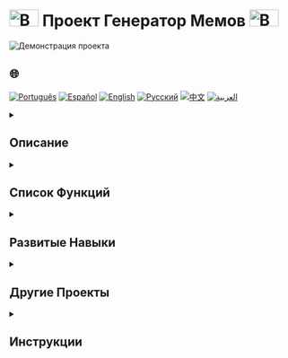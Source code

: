# <img src="https://cdn-icons-png.flaticon.com/128/5701/5701867.png" alt="Beginner Logo" width="52" height="30" /> Проект Генератор Мемов <img src="https://cdn-icons-png.flaticon.com/128/5701/5701867.png" alt="Beginner Logo" width="52" height="30" />

![Демонстрация проекта](./gifs/Memegenerator.gif)

## 🌐 
[![Português](https://img.shields.io/badge/Português-green)](https://github.com/SamuelRocha91/memeGenerator/blob/main/README.md) 
[![Español](https://img.shields.io/badge/Español-yellow)](https://github.com/SamuelRocha91/memeGenerator/blob/main/README_es.md) 
[![English](https://img.shields.io/badge/English-blue)](https://github.com/SamuelRocha91/memeGenerator/blob/main/README_en.md) 
[![Русский](https://img.shields.io/badge/Русский-lightgrey)](https://github.com/SamuelRocha91/memeGenerator/blob/main/README_ru.md) 
[![中文](https://img.shields.io/badge/中文-red)](https://github.com/SamuelRocha91/memeGenerator/blob/main/README_ch.md) 
[![العربية](https://img.shields.io/badge/العربية-orange)](https://github.com/SamuelRocha91/memeGenerator/blob/main/README_ar.md)

<details>
  <summary><h2>Описание</h2></summary>
  Это дополнительный проект, разработанный во время модуля **Основы** курса **Веб-разработка** в **Trybe**. Основная цель заключалась в применении и закреплении концепций **JavaScript**, **CSS** и **HTML** для создания простого генератора мемов. Проект включал в себя манипуляции с файлами `script.js`, `index.html` и `style.css`.
</details>

<details>
  <summary><h2>Список Функций</h2></summary>
  Приложение позволяет:
  - **Загрузить изображение**: Выберите изображение со своего устройства или используйте предложенное изображение.
  - **Добавить текст**: Вставьте пользовательский текст на изображение.
  - **Добавить цветные рамки**: Выберите цвета, чтобы добавить рамки к мему.
  - **Генерировать мемы**: Скомбинируйте вышеперечисленные опции для создания желаемого мема.
</details>

<details>
  <summary><h2>Развитые Навыки</h2></summary>
  В ходе разработки этого проекта были улучшены следующие навыки:
  1. Манипуляция элементами в **DOM**.
  2. Применение **логики программирования** в реальном контексте.
  3. Использование **циклов** для обработки данных.
  4. Реализация **условий** для управления потоком.
  5. Создание и использование **функций** для модульности и повторного использования кода.
</details>

<details>
  <summary><h2>Другие Проекты</h2></summary>
  Вот другие проекты, которые я разработал в начале своей карьеры разработчика:
  - 🖥️ [Конвертер двоичных чисел](https://github.com/SamuelRocha91/Bin2Dec/blob/main/README_ru.md)
  - 🎨 [Pixels Art](https://github.com/SamuelRocha91/PixelsArt/blob/main/README_ru.md)
  - 📝 [Список Дел](https://github.com/SamuelRocha91/TodoList/blob/main/README_ru.md)
  - 🧮 [Калькулятор](https://github.com/SamuelRocha91/calculator/blob/main/README_ru.md)
  - 🪐 [Планеты Звёздных Войн](https://github.com/SamuelRocha91/javascriptStarWarsPlanets/blob/main/README_ru.md)
</details>

<details>
  <summary><h2>Инструкции</h2></summary>
  1. Клонируйте этот репозиторий:
     ```bash
     git clone https://github.com/SamuelRocha91/memeGenerator.git
     ```
  2. Перейдите в директорию проекта:
     ```bash
     cd memeGenerator
     ```
  3. Откройте файл `index.html` в вашем браузере.
</details>
